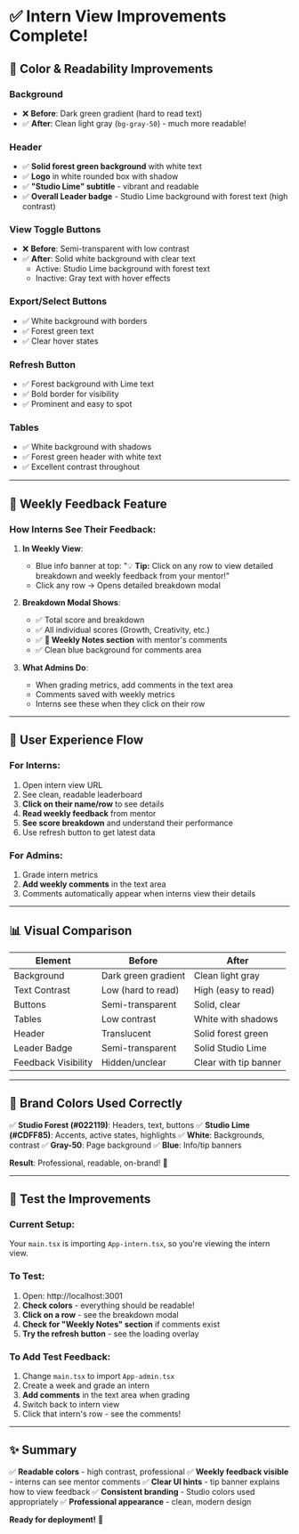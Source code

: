 # ✅ Intern View Improvements Complete!

## 🎨 **Color & Readability Improvements**

### **Background**
- ❌ **Before**: Dark green gradient (hard to read text)
- ✅ **After**: Clean light gray (`bg-gray-50`) - much more readable!

### **Header**
- ✅ **Solid forest green background** with white text
- ✅ **Logo** in white rounded box with shadow
- ✅ **"Studio Lime" subtitle** - vibrant and readable
- ✅ **Overall Leader badge** - Studio Lime background with forest text (high contrast)

### **View Toggle Buttons**
- ❌ **Before**: Semi-transparent with low contrast
- ✅ **After**: Solid white background with clear text
  - Active: Studio Lime background with forest text
  - Inactive: Gray text with hover effects

### **Export/Select Buttons**
- ✅ White background with borders
- ✅ Forest green text
- ✅ Clear hover states

### **Refresh Button**
- ✅ Forest background with Lime text
- ✅ Bold border for visibility
- ✅ Prominent and easy to spot

### **Tables**
- ✅ White background with shadows
- ✅ Forest green header with white text
- ✅ Excellent contrast throughout

---

## 💬 **Weekly Feedback Feature**

### **How Interns See Their Feedback:**

1. **In Weekly View**:
   - Blue info banner at top: "💡 **Tip:** Click on any row to view detailed breakdown and weekly feedback from your mentor!"
   - Click any row → Opens detailed breakdown modal
   
2. **Breakdown Modal Shows**:
   - ✅ Total score and breakdown
   - ✅ All individual scores (Growth, Creativity, etc.)
   - ✅ **📝 Weekly Notes section** with mentor's comments
   - ✅ Clean blue background for comments area

3. **What Admins Do**:
   - When grading metrics, add comments in the text area
   - Comments saved with weekly metrics
   - Interns see these when they click on their row

---

## 🎯 **User Experience Flow**

### **For Interns:**
1. Open intern view URL
2. See clean, readable leaderboard
3. **Click on their name/row** to see details
4. **Read weekly feedback** from mentor
5. **See score breakdown** and understand their performance
6. Use refresh button to get latest data

### **For Admins:**
1. Grade intern metrics
2. **Add weekly comments** in the text area
3. Comments automatically appear when interns view their details

---

## 📊 **Visual Comparison**

| Element | Before | After |
|---------|--------|-------|
| Background | Dark green gradient | Clean light gray |
| Text Contrast | Low (hard to read) | High (easy to read) |
| Buttons | Semi-transparent | Solid, clear |
| Tables | Low contrast | White with shadows |
| Header | Translucent | Solid forest green |
| Leader Badge | Semi-transparent | Solid Studio Lime |
| Feedback Visibility | Hidden/unclear | Clear with tip banner |

---

## 🎨 **Brand Colors Used Correctly**

✅ **Studio Forest (#022119)**: Headers, text, buttons
✅ **Studio Lime (#CDFF85)**: Accents, active states, highlights
✅ **White**: Backgrounds, contrast
✅ **Gray-50**: Page background
✅ **Blue**: Info/tip banners

**Result**: Professional, readable, on-brand! 🎨

---

## 🧪 **Test the Improvements**

### **Current Setup:**
Your `main.tsx` is importing `App-intern.tsx`, so you're viewing the intern view.

### **To Test:**
1. Open: http://localhost:3001
2. **Check colors** - everything should be readable!
3. **Click on a row** - see the breakdown modal
4. **Check for "Weekly Notes" section** if comments exist
5. **Try the refresh button** - see the loading overlay

### **To Add Test Feedback:**
1. Change `main.tsx` to import `App-admin.tsx`
2. Create a week and grade an intern
3. **Add comments** in the text area when grading
4. Switch back to intern view
5. Click that intern's row - see the comments!

---

## ✨ **Summary**

✅ **Readable colors** - high contrast, professional
✅ **Weekly feedback visible** - interns can see mentor comments
✅ **Clear UI hints** - tip banner explains how to view feedback
✅ **Consistent branding** - Studio colors used appropriately
✅ **Professional appearance** - clean, modern design

**Ready for deployment!** 🚀

